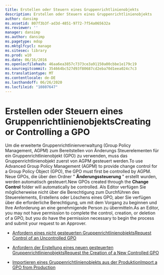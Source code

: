 ```yaml
---
title: Erstellen oder Steuern eines Gruppenrichtlinienobjekts
description: Erstellen oder Steuern eines Gruppenrichtlinienobjekts
author: dansimp
ms.assetid: 807f3b3f-ad3d-4851-9772-7f54a065632a
ms.reviewer: ''
manager: dansimp
ms.author: dansimp
ms.pagetype: mdop
ms.mktglfcycl: manage
ms.sitesec: library
ms.prod: w10
ms.date: 06/16/2016
ms.openlocfilehash: 46aa6ea3857c7373ce3a91150a00cbbe1e179c19
ms.sourcegitcommit: 354664bc527d93f80687cd2eba70d1eea024c7c3
ms.translationtype: MT
ms.contentlocale: de-DE
ms.lasthandoff: 06/26/2020
ms.locfileid: "10807647"
---
```

# <span data-ttu-id="3abf1-103">Erstellen oder Steuern eines Gruppenrichtlinienobjekts</span><span class="sxs-lookup"><span data-stu-id="3abf1-103">Creating or Controlling a GPO</span></span>


<span data-ttu-id="3abf1-104">Um die erweiterte Gruppenrichtlinienverwaltung (Group Policy Management, AGPM) zum Bereitstellen von Änderungs Steuerelementen für ein Gruppenrichtlinienobjekt (GPO) zu verwenden, muss das Gruppenrichtlinienobjekt zuerst von AGPM gesteuert werden.</span><span class="sxs-lookup"><span data-stu-id="3abf1-104">To use Advanced Group Policy Management (AGPM) to provide change control for a Group Policy Object (GPO), the GPO must first be controlled by AGPM.</span></span> <span data-ttu-id="3abf1-105">Neue GPOs, die über den Ordner " **Änderungssteuerung** " erstellt wurden, werden automatisch gesteuert.</span><span class="sxs-lookup"><span data-stu-id="3abf1-105">New GPOs created through the **Change Control** folder will automatically be controlled.</span></span> <span data-ttu-id="3abf1-106">Als Editor verfügen Sie möglicherweise nicht über die Berechtigung zum Durchführen des Steuerelements, Erstellens oder Löschens eines GPO, aber Sie verfügen über die erforderliche Berechtigung, um mit dem Vorgang zu beginnen und Ihre Anforderung an eine genehmigende Person zu übermitteln.</span><span class="sxs-lookup"><span data-stu-id="3abf1-106">As an Editor, you may not have permission to complete the control, creation, or deletion of a GPO, but you do have the permission necessary to begin the process and submit your request to an Approver.</span></span>

-   [<span data-ttu-id="3abf1-107">Anfordern eines nicht gesteuerten Gruppenrichtlinienobjekts</span><span class="sxs-lookup"><span data-stu-id="3abf1-107">Request Control of an Uncontrolled GPO</span></span>](request-control-of-an-uncontrolled-gpo-agpm40.md)

-   [<span data-ttu-id="3abf1-108">Anfordern der Erstellung eines neuen gesteuerten Gruppenrichtlinienobjekts</span><span class="sxs-lookup"><span data-stu-id="3abf1-108">Request the Creation of a New Controlled GPO</span></span>](request-the-creation-of-a-new-controlled-gpo-agpm40.md)

-   [<span data-ttu-id="3abf1-109">Importieren eines Gruppenrichtlinienobjekts aus der Produktion</span><span class="sxs-lookup"><span data-stu-id="3abf1-109">Import a GPO from Production</span></span>](import-a-gpo-from-production-agpm40-ed.md)

 

 





